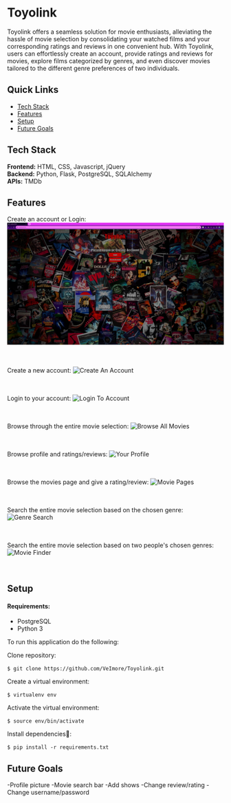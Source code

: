# Toyolink

Toyolink offers a seamless solution for movie enthusiasts, alleviating the hassle of movie selection by consolidating your watched films and your corresponding ratings and reviews in one convenient hub. With Toyolink, users can effortlessly create an account, provide ratings and reviews for movies, explore films categorized by genres, and even discover movies tailored to the different genre preferences of two individuals.

## Quick Links

* [Tech Stack](#tech-stack)
* [Features](#features)
* [Setup](#installation)
* [Future Goals](#future)

## <a name="tech-stack"></a>Tech Stack

__Frontend:__ HTML, CSS, Javascript, jQuery <br/>
__Backend:__ Python, Flask, PostgreSQL, SQLAlchemy <br/>
__APIs:__ TMDb <br/>

## <a name="features"></a>Features
  
Create an account or Login:
![Homepage](static/img/homepage.jpg)
<br/><br/><br/>

Create a new account:
![Create An Account](/Toyolink/static/img/Registration.jpg)
<br/><br/><br/>

Login to your account:
![Login To Account](/Toyolink/static/img/Login.jpg)
<br/><br/><br/>
  
Browse through the entire movie selection:
![Browse All Movies](/Toyolink/static/img/AllMovies.jpg)
<br/><br/><br/>

Browse profile and ratings/reviews:
![Your Profile](/Toyolink/static/img/Profile.jpg)
<br/><br/><br/>

Browse the movies page and give a rating/review:
![Movie Pages](/Toyolink/static/img/MoviePage.jpg)
<br/><br/><br/>

Search the entire movie selection based on the chosen genre:
![Genre Search](/Toyolink/static/img/Genre.jpg)
<br/><br/><br/>

Search the entire movie selection based on two people's chosen genres:
![Movie Finder](/Toyolink/static/img/Finder.jpg)
<br/><br/><br/>

## <a name="installation"></a>Setup

#### Requirements:

- PostgreSQL
- Python 3

To run this application do the following:

Clone repository:
```
$ git clone https://github.com/VeImore/Toyolink.git
```

Create a virtual environment:
```
$ virtualenv env
```

Activate the virtual environment:
```
$ source env/bin/activate
```

Install dependencies🔗:
```
$ pip install -r requirements.txt
```

## <a name="future"></a>Future Goals
-Profile picture
-Movie search bar
-Add shows
-Change review/rating
-Change username/password
